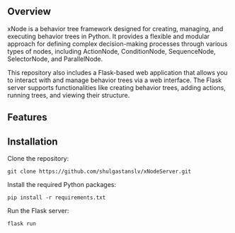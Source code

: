 ## Overview
xNode is a behavior tree framework designed for creating, managing, and executing behavior trees in Python. It provides a flexible and modular approach for defining complex decision-making processes through various types of nodes, including ActionNode, ConditionNode, SequenceNode, SelectorNode, and ParallelNode.

This repository also includes a Flask-based web application that allows you to interact with and manage behavior trees via a web interface. The Flask server supports functionalities like creating behavior trees, adding actions, running trees, and viewing their structure.


## Features


## Installation

Clone the repository:
```
git clone https://github.com/shulgastanslv/xNodeServer.git
```

Install the required Python packages:
```
pip install -r requirements.txt
```

Run the Flask server:
```
flask run
```